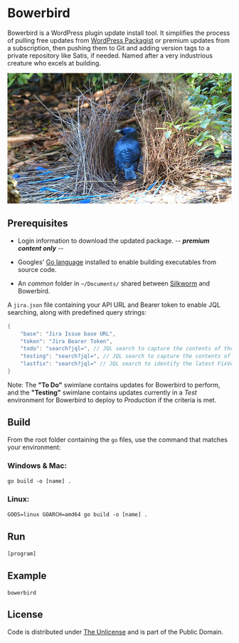 # Bowerbird

Bowerbird is a WordPress plugin update install tool. It simplifies the process of pulling free updates from [WordPress Packagist](https://repo.packagist.org) or premium updates from a subscription, then pushing them to Git and adding version tags to a private repository like Satis, if needed. Named after a very industrious creature who excels at building.

![Bird](bowerbird.webp)

## Prerequisites

- Login information to download the updated package. -- ***premium content only*** --

- Googles' [Go language](https://go.dev) installed to enable building executables from source code.

- An *common* folder in `~/Documents/` shared between [Silkworm](https://github.com/nausicaan/bowerbird.git) and Bowerbird.

A `jira.json` file containing your API URL and Bearer token to enable JQL searching, along with predefined query strings:

``` go
{
    "base": "Jira Issue base URL",
    "token": "Jira Bearer Token",
    "todo": "search?jql=", // JQL search to capture the contents of the "To Do" swimlane
    "testing": "search?jql=", // JQL search to capture the contents of the "Testing" swimlane
    "lastfix": "search?jql=" // JQL search to identify the latest FixVersion [fixVersion+in+(latestReleasedVersion())]
}
```

Note: The **"To Do"** swimlane contains updates for Bowerbird to perform, and the **"Testing"** swimlane contains updates currently in a *Test* environment for Bowerbird to deploy to *Production* if the criteria is met.

## Build

From the root folder containing the `go` files, use the command that matches your environment:

### Windows & Mac:

``` console
go build -o [name] .
```

### Linux:

``` console
GOOS=linux GOARCH=amd64 go build -o [name] .
```

## Run

``` console
[program]
```

## Example

``` console
bowerbird
```

## License

Code is distributed under [The Unlicense](https://github.com/nausicaan/free/blob/main/LICENSE.md) and is part of the Public Domain.
